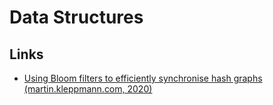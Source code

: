 # Data Structures

## Links
- [Using Bloom filters to efficiently synchronise hash graphs (martin.kleppmann.com, 2020)](https://martin.kleppmann.com/2020/12/02/bloom-filter-hash-graph-sync.html)